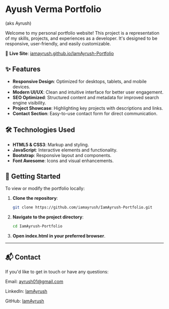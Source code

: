 
# Ayush Verma Portfolio
(aks Ayrush)

Welcome to my personal portfolio website! This project is a representation of my skills, projects, and experiences as a developer. It's designed to be responsive, user-friendly, and easily customizable.

🔗 **Live Site**: [iamayrush.github.io/IamAyrush-Portfolio](https://iamayrush.github.io/IamAyrush-Portfolio/)

## ✨ Features

- **Responsive Design**: Optimized for desktops, tablets, and mobile devices.
- **Modern UI/UX**: Clean and intuitive interface for better user engagement.
- **SEO Optimized**: Structured content and metadata for improved search engine visibility.
- **Project Showcase**: Highlighting key projects with descriptions and links.
- **Contact Section**: Easy-to-use contact form for direct communication.

## 🛠️ Technologies Used

- **HTML5 & CSS3**: Markup and styling.
- **JavaScript**: Interactive elements and functionality.
- **Bootstrap**: Responsive layout and components.
- **Font Awesome**: Icons and visual enhancements.

## 🚀 Getting Started

To view or modify the portfolio locally:

1. **Clone the repository**:
   ```bash
   git clone https://github.com/iamayrush/IamAyrush-Portfolio.git
   ```
2. **Navigate to the project directory**:
   ```bash
   cd IamAyrush-Portfolio
   ```
3. **Open index.html in your preferred browser**.

---
## 📬 Contact
If you'd like to get in touch or have any questions:

Email: ayrush01@gmail.com

LinkedIn: [IamAyrush](https://www.linkedin.com/in/ayrush/)

GitHub: [IamAyrush](https://github.com/IamAyrush)
